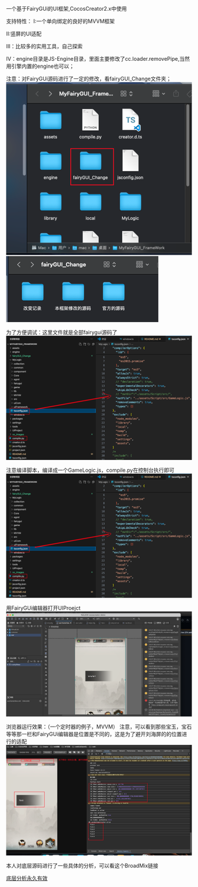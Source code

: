 
一个基于FairyGUi的UI框架,CocosCreator2.x中使用


支持特性：
I:一个单向绑定的良好的MVVM框架

II:竖屏的UI适配

III：比较多的实用工具，自己探索

IV：engine目录是JS-Engine目录，里面主要修改了cc.loader.removePipe,当然用引擎内置的engine也可以；


注意：对FairyGUi源码进行了一定的修改，看fairyGUI_Change文件夹；
![](vx_images/144913794909663.png)
![](vx_images/332792922142783.png)

为了方便调试：这里文件就是全部fairygui源码了
![](vx_images/409874954771771.png)

注意编译脚本，编译成一个GameLogic.js，compile.py在控制台执行即可
![](vx_images/316024466569369.png)



用FairyGUi编辑器打开UIProejct
![](vx_images/582222670957127.png)


浏览器运行效果：（一个定时器的例子，MVVM）
注意，可以看到那些宝玉，宝石等等那一栏和FairyGUi编辑器是位置是不同的，这是为了避开刘海屏的的位置进行的适配
![](vx_images/19813819668829.png)




本人对底层源码进行了一些具体的分析，可以看这个BroadMix链接

[底层分析永久有效](https://boardmix.cn/app/share/CAE.CLfz5Q0gASoQ5kssisAjRSm9MbsF_0YFIzAGQAE/9AzkJn，)






